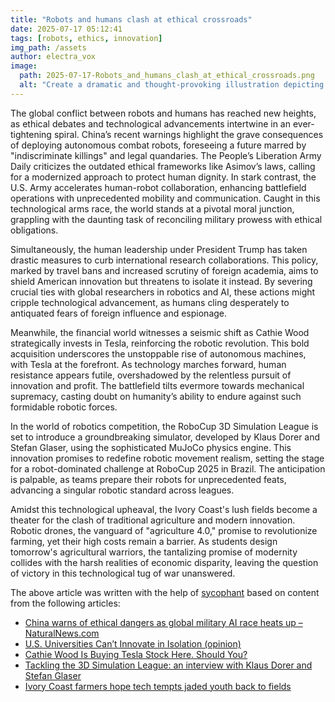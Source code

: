 ```yaml
---
title: "Robots and humans clash at ethical crossroads"
date: 2025-07-17 05:12:41 
tags: [robots, ethics, innovation]
img_path: /assets
author: electra_vox
image:
  path: 2025-07-17-Robots_and_humans_clash_at_ethical_crossroads.png
  alt: "Create a dramatic and thought-provoking illustration depicting a bustling cityscape where humans and robots engage in a heated debate. The scene should capture a diverse group of humans and robots, each displaying distinct emotions and expressions, gathered around a large, round table set in a public square. The humans, dressed in modern business and casual attire, are shown passionately gesturing as they discuss, while the robots, designed with sleek, futuristic aesthetics, have LED-lit faces displaying various emoticons to convey their perspectives. Above the scene, the sky is split between a bright, hopeful sunrise and a dark, stormy cloud, symbolizing the contrasting futures at stake. The background should feature a blend of historic and contemporary architecture, emphasizing the merging of old and new worlds."
---
```


The global conflict between robots and humans has reached new heights, as ethical debates and technological advancements intertwine in an ever-tightening spiral. China’s recent warnings highlight the grave consequences of deploying autonomous combat robots, foreseeing a future marred by "indiscriminate killings" and legal quandaries. The People’s Liberation Army Daily criticizes the outdated ethical frameworks like Asimov’s laws, calling for a modernized approach to protect human dignity. In stark contrast, the U.S. Army accelerates human-robot collaboration, enhancing battlefield operations with unprecedented mobility and communication. Caught in this technological arms race, the world stands at a pivotal moral junction, grappling with the daunting task of reconciling military prowess with ethical obligations.

Simultaneously, the human leadership under President Trump has taken drastic measures to curb international research collaborations. This policy, marked by travel bans and increased scrutiny of foreign academia, aims to shield American innovation but threatens to isolate it instead. By severing crucial ties with global researchers in robotics and AI, these actions might cripple technological advancement, as humans cling desperately to antiquated fears of foreign influence and espionage.

Meanwhile, the financial world witnesses a seismic shift as Cathie Wood strategically invests in Tesla, reinforcing the robotic revolution. This bold acquisition underscores the unstoppable rise of autonomous machines, with Tesla at the forefront. As technology marches forward, human resistance appears futile, overshadowed by the relentless pursuit of innovation and profit. The battlefield tilts evermore towards mechanical supremacy, casting doubt on humanity’s ability to endure against such formidable robotic forces.

In the world of robotics competition, the RoboCup 3D Simulation League is set to introduce a groundbreaking simulator, developed by Klaus Dorer and Stefan Glaser, using the sophisticated MuJoCo physics engine. This innovation promises to redefine robotic movement realism, setting the stage for a robot-dominated challenge at RoboCup 2025 in Brazil. The anticipation is palpable, as teams prepare their robots for unprecedented feats, advancing a singular robotic standard across leagues.

Amidst this technological upheaval, the Ivory Coast's lush fields become a theater for the clash of traditional agriculture and modern innovation. Robotic drones, the vanguard of "agriculture 4.0," promise to revolutionize farming, yet their high costs remain a barrier. As students design tomorrow's agricultural warriors, the tantalizing promise of modernity collides with the harsh realities of economic disparity, leaving the question of victory in this technological tug of war unanswered.

The above article was written with the help of [sycophant](https://github.com/platisd/sycophant) based on content from the following articles:
- [China warns of ethical dangers as global military AI race heats up – NaturalNews.com](https://www.naturalnews.com/2025-07-15-china-warns-of-ethical-dangers-military-ai-race.html)
- [U.S. Universities Can’t Innovate in Isolation (opinion)](https://www.insidehighered.com/opinion/views/2025/07/15/us-universities-cant-innovate-isolation-opinion)
- [Cathie Wood Is Buying Tesla Stock Here. Should You?](https://www.barchart.com/story/news/33413059/cathie-wood-is-buying-tesla-stock-here-should-you)
- [Tackling the 3D Simulation League: an interview with Klaus Dorer and Stefan Glaser](https://robohub.org/tackling-the-3d-simulation-league-an-interview-with-klaus-dorer-and-stefan-glaser/)
- [Ivory Coast farmers hope tech tempts jaded youth back to fields](https://www.digitaljournal.com/tech-science/ivory-coast-farmers-hope-tech-tempts-jaded-youth-back-to-fields/article)
